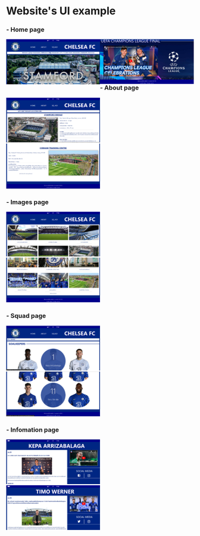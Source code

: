 # Website's UI example
<h3>- Home page</h3>
<!-- <p align=right> -->
<img src="./Pics/UI ex/home1.png" width=50% alt="home1" align=left>
<!-- <img src="./Pics/UI ex/home2.png" width=50%> -->
<img src="./Pics/UI ex/home3.png" width=50% alt="home2" align=right> 
<!-- </p> -->
<h3>- About page</h3>
<img src="./Pics/UI ex/about1.png" width=50% alt="about1">
<img src="./Pics/UI ex/about2.png" width=50% alt="about2">
<h3>- Images page</h3>
<img src="./Pics/UI ex/image1.png" width=50% alt="image1">
<img src="./Pics/UI ex/image2.png" width=50% alt="image2">
<h3>- Squad page</h3>
<img src="./Pics/UI ex/squad1.png" width=50% alt="squad1">
<img src="./Pics/UI ex/squad2.png" width=50% alt="squad2">
<h3>- Infomation page</h3>
<img src="./Pics/UI ex/info1.png" width=50% alt="info1">
<img src="./Pics/UI ex/info2.png" width=50% alt="info2">

